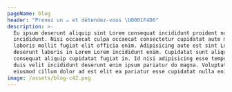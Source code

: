 ```yaml
---
pageName: blog
header: "Prenez un ☕ et détendez-vous \U0001F4D6"
description: >-
  Eu ipsum deserunt aliquip sint Lorem consequat incididunt proident nostrud do
  incididunt. Nisi occaecat culpa occaecat consectetur cupidatat aute magna
  laboris mollit fugiat elit officia enim. Adipisicing aute est sint Lorem id
  deserunt laboris in Lorem Lorem incididunt enim. Cupidatat sunt aliquip ea
  consequat aliquip cupidatat fugiat in. Id nisi adipisicing esse tempor anim
  duis velit incididunt deserunt enim ipsum pariatur do magna. Voluptate minim
  eiusmod cillum dolor ad est elit ea pariatur esse cupidatat nulla enim veniam.
image: /assets/blog-c42.png
---
```


